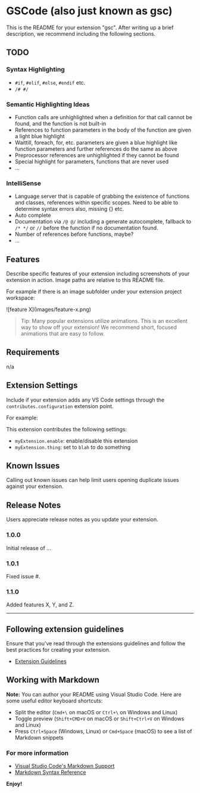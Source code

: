 # GSCode (also just known as gsc)

This is the README for your extension "gsc". After writing up a brief description, we recommend including the following sections.

## TODO
### Syntax Highlighting
* `#if`, `#elif`, `#else`, `#endif` etc.
* `/# #/`

### Semantic Highlighting Ideas
* Function calls are unhighlighted when a definition for that call cannot be found, and the function is not built-in
* References to function parameters in the body of the function are given a light blue highlight
* Waittill, foreach, for, etc. parameters are given a blue highlight like function parameters and further references do the same as above
* Preprocessor references are unhighlighted if they cannot be found
* Special highlight for parameters, functions that are never used
* ...

### IntelliSense
* Language server that is capable of grabbing the existence of functions and classes, references within specific scopes. Need to be able to determine syntax errors also, missing {} etc.
* Auto complete
* Documentation via `/@ @/` including a generate autocomplete, fallback to `/* */` or `//` before the function if no documentation found.
* Number of references before functions, maybe?
* ...

## Features

Describe specific features of your extension including screenshots of your extension in action. Image paths are relative to this README file.

For example if there is an image subfolder under your extension project workspace:

\!\[feature X\]\(images/feature-x.png\)

> Tip: Many popular extensions utilize animations. This is an excellent way to show off your extension! We recommend short, focused animations that are easy to follow.

## Requirements

n/a

## Extension Settings

Include if your extension adds any VS Code settings through the `contributes.configuration` extension point.

For example:

This extension contributes the following settings:

* `myExtension.enable`: enable/disable this extension
* `myExtension.thing`: set to `blah` to do something

## Known Issues

Calling out known issues can help limit users opening duplicate issues against your extension.

## Release Notes

Users appreciate release notes as you update your extension.

### 1.0.0

Initial release of ...

### 1.0.1

Fixed issue #.

### 1.1.0

Added features X, Y, and Z.

-----------------------------------------------------------------------------------------------------------
## Following extension guidelines

Ensure that you've read through the extensions guidelines and follow the best practices for creating your extension.

* [Extension Guidelines](https://code.visualstudio.com/api/references/extension-guidelines)

## Working with Markdown

**Note:** You can author your README using Visual Studio Code.  Here are some useful editor keyboard shortcuts:

* Split the editor (`Cmd+\` on macOS or `Ctrl+\` on Windows and Linux)
* Toggle preview (`Shift+CMD+V` on macOS or `Shift+Ctrl+V` on Windows and Linux)
* Press `Ctrl+Space` (Windows, Linux) or `Cmd+Space` (macOS) to see a list of Markdown snippets

### For more information

* [Visual Studio Code's Markdown Support](http://code.visualstudio.com/docs/languages/markdown)
* [Markdown Syntax Reference](https://help.github.com/articles/markdown-basics/)

**Enjoy!**
